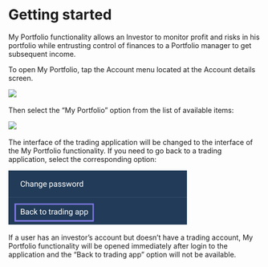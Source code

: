 # Getting started

My Portfolio functionality allows an Investor to monitor profit and risks in his portfolio while entrusting control of finances to a Portfolio manager to get subsequent income.

To open My Portfolio, tap the Account menu located at the Account details screen.

![](https://lh5.googleusercontent.com/0Ms59d0m8MbzcR1hsIFYoi0PZXF_Mf_bPUCtpQA0Hoq4pyA2CfpQHyCo_9hCY1SOT8VUOaqXYzJFbQGSEVmmlk9ehQhB9AbXBfWHGB_IfIP3hNrQyr8YG1pzfgMKXdrwvPqVJojL)

Then select the “My Portfolio” option from the list of available items:

![](https://lh6.googleusercontent.com/5xeHaGMYcBfk6kN0VQx9w8zxz5pE9NNoCcnzRGotFoPPKR1i6yhou6arYIsRolcy_xgMLpYir1axMLcYG863ZIo97YEPamxXy6pN79dvuCp00o0nCbo9tb3z3flLw5q9Tvik5Y0G)

The interface of the trading application will be changed to the interface of the My Portfolio functionality. If you need to go back to a trading application, select the corresponding option:

![](../../../../.gitbook/assets/image-2%20%284%29.png)

If a user has an investor’s account but doesn’t have a trading account, My Portfolio functionality will be opened immediately after login to the application and the “Back to trading app” option will not be available.

